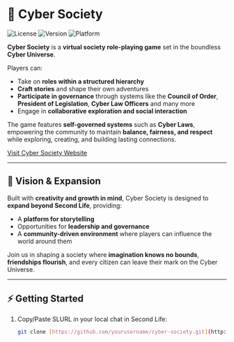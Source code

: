 # 🌌 Cyber Society

![License](https://img.shields.io/badge/license-MIT-green)
![Version](https://img.shields.io/badge/version-1.0-blue)
![Platform](https://img.shields.io/badge/platform-SecondLife-lightgrey)

**Cyber Society** is a **virtual society role-playing game** set in the boundless **Cyber Universe**.  

Players can:  
- Take on **roles within a structured hierarchy**  
- **Craft stories** and shape their own adventures  
- **Participate in governance** through systems like the **Council of Order**, **President of Legislation**, **Cyber Law Officers** and many more     
- Engage in **collaborative exploration and social interaction**  

The game features **self-governed systems** such as **Cyber Laws**, empowering the community to maintain **balance, fairness, and respect** while exploring, creating, and building lasting connections.  

[Visit Cyber Society Website](https://www.goldtokens.net/society)

---

## 🎯 Vision & Expansion

Built with **creativity and growth in mind**, Cyber Society is designed to **expand beyond Second Life**, providing:  
- A **platform for storytelling**  
- Opportunities for **leadership and governance**  
- A **community-driven environment** where players can influence the world around them  

Join us in shaping a society where **imagination knows no bounds**, **friendships flourish**, and every citizen can leave their mark on the Cyber Universe.  

---

## ⚡ Getting Started

1. Copy/Paste SLURL in your local chat in Second Life:  
   ```bash
   git clone [https://github.com/yourusername/cyber-society.git](http://maps.secondlife.com/secondlife/Business%20Park/36/136/23)
